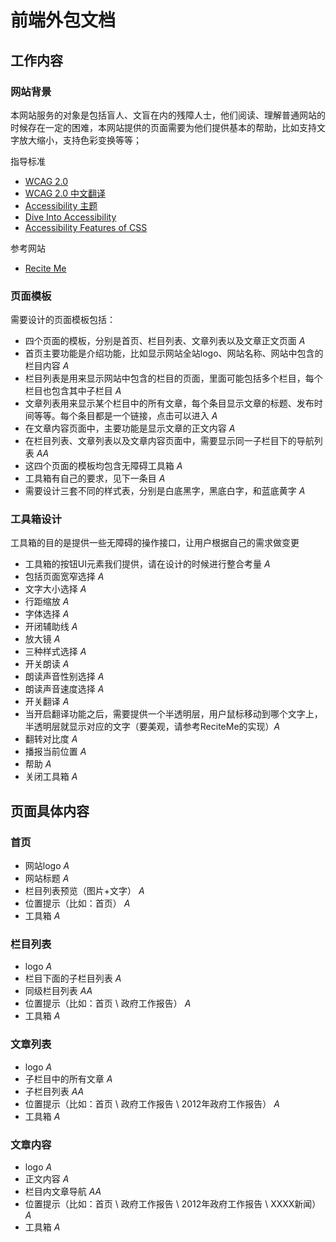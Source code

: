 # 前端外包文档

## 工作内容

### 网站背景
本网站服务的对象是包括盲人、文盲在内的残障人士，他们阅读、理解普通网站的时候存在一定的困难，本网站提供的页面需要为他们提供基本的帮助，比如支持文字放大缩小，支持色彩变换等等；

指导标准

* [WCAG 2.0](http://www.w3.org/TR/WCAG20/)
* [WCAG 2.0 中文翻译](http://w3c.andtoo.net/wcag20zh.htm)
* [Accessibility 主题](http://www.w3.org/standards/webdesign/accessibility)
* [Dive Into Accessibility](http://dia.z6i.org/table_of_contents.html)
* [Accessibility Features of CSS](http://www.w3.org/TR/CSS-access)

参考网站

* [Recite Me](http://www.reciteme.com/)

### 页面模板
需要设计的页面模板包括：

- 四个页面的模板，分别是首页、栏目列表、文章列表以及文章正文页面 _A_
- 首页主要功能是介绍功能，比如显示网站全站logo、网站名称、网站中包含的栏目内容 _A_
- 栏目列表是用来显示网站中包含的栏目的页面，里面可能包括多个栏目，每个栏目也包含其中子栏目 _A_
- 文章列表用来显示某个栏目中的所有文章，每个条目显示文章的标题、发布时间等等。每个条目都是一个链接，点击可以进入 _A_
- 在文章内容页面中，主要功能是显示文章的正文内容 _A_
- 在栏目列表、文章列表以及文章内容页面中，需要显示同一子栏目下的导航列表 _AA_
- 这四个页面的模板均包含无障碍工具箱 _A_
- 工具箱有自己的要求，见下一条目 _A_
- 需要设计三套不同的样式表，分别是白底黑字，黑底白字，和蓝底黄字 _A_

### 工具箱设计
工具箱的目的是提供一些无障碍的操作接口，让用户根据自己的需求做变更

- 工具箱的按钮UI元素我们提供，请在设计的时候进行整合考量 _A_
- 包括页面宽窄选择 _A_
- 文字大小选择 _A_
- 行距缩放 _A_
- 字体选择 _A_
- 开闭辅助线 _A_
- 放大镜 _A_
- 三种样式选择 _A_
- 开关朗读 _A_
- 朗读声音性别选择 _A_
- 朗读声音速度选择 _A_
- 开关翻译 _A_
- 当开启翻译功能之后，需要提供一个半透明层，用户鼠标移动到哪个文字上，半透明层就显示对应的文字（要美观，请参考ReciteMe的实现）_A_
- 翻转对比度 _A_
- 播报当前位置 _A_
- 帮助 _A_
- 关闭工具箱 _A_

## 页面具体内容

### 首页

 - 网站logo _A_
 - 网站标题 _A_
 - 栏目列表预览（图片+文字） _A_
 - 位置提示（比如：首页） _A_
 - 工具箱 _A_

### 栏目列表

 - logo _A_
 - 栏目下面的子栏目列表 _A_
 - 同级栏目列表 _AA_
 - 位置提示（比如：首页 \ 政府工作报告） _A_
 - 工具箱 _A_

### 文章列表

 - logo _A_
 - 子栏目中的所有文章 _A_
 - 子栏目列表 _AA_
 - 位置提示（比如：首页 \ 政府工作报告 \ 2012年政府工作报告） _A_
 - 工具箱 _A_
 
### 文章内容

 - logo _A_
 - 正文内容 _A_
 - 栏目内文章导航 _AA_
 - 位置提示（比如：首页 \ 政府工作报告 \ 2012年政府工作报告 \ XXXX新闻） _A_
 - 工具箱 _A_
 